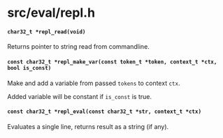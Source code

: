 # src/eval/repl.h

#### `char32_t *repl_read(void)`
Returns pointer to string read from commandline.

#### `const char32_t *repl_make_var(const token_t *token, context_t *ctx, bool is_const)`
Make and add a variable from passed `tokens` to context `ctx`.

Added variable will be constant if `is_const` is true.

#### `const char32_t *repl_eval(const char32_t *str, context_t *ctx)`
Evaluates a single line, returns result as a string (if any).

